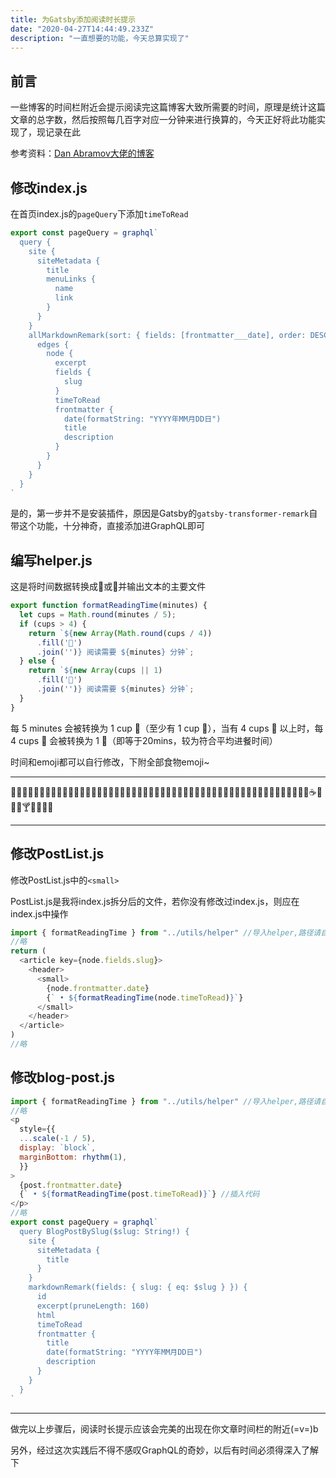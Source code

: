 ```yaml
---
title: 为Gatsby添加阅读时长提示
date: "2020-04-27T14:44:49.233Z"
description: "一直想要的功能，今天总算实现了"
---
```


## 前言

一些博客的时间栏附近会提示阅读完这篇博客大致所需要的时间，原理是统计这篇文章的总字数，然后按照每几百字对应一分钟来进行换算的，今天正好将此功能实现了，现记录在此

参考资料：[Dan Abramov大佬的博客](https://overreacted.io/)

## 修改index.js

在首页index.js的`pageQuery`下添加`timeToRead`

```js
export const pageQuery = graphql`
  query {
    site {
      siteMetadata {
        title
        menuLinks {
          name
          link
        }
      }
    }
    allMarkdownRemark(sort: { fields: [frontmatter___date], order: DESC }) {
      edges {
        node {
          excerpt
          fields {
            slug
          }
          timeToRead
          frontmatter {
            date(formatString: "YYYY年MM月DD日")
            title
            description
          }
        }
      }
    }
  }
`
```

是的，第一步并不是安装插件，原因是Gatsby的`gatsby-transformer-remark`自带这个功能，十分神奇，直接添加进GraphQL即可

## 编写helper.js

这是将时间数据转换成🍵或🍚并输出文本的主要文件

```js
export function formatReadingTime(minutes) {
  let cups = Math.round(minutes / 5);
  if (cups > 4) {
    return `${new Array(Math.round(cups / 4))
      .fill('🍚')
      .join('')} 阅读需要 ${minutes} 分钟`;
  } else {
    return `${new Array(cups || 1)
      .fill('🍵')
      .join('')} 阅读需要 ${minutes} 分钟`;
  }
}
```

每 5 minutes 会被转换为 1 cup 🍵（至少有 1 cup 🍵），当有 4 cups 🍵 以上时，每 4 cups 🍵 会被转换为 1 🍚（即等于20mins，较为符合平均进餐时间）

时间和emoji都可以自行修改，下附全部食物emoji~

***

🍇🍈🍉🍊🍋🍌🍍🍎🍏🍐🍑🍒🍓🍅🍆🌽🍄🌰🍞🍖🍗🍔🍟🍕🍳🍲🍱🍘🍙🍚🍛🍜🍝🍠🍢🍣🍤🍥🍡🍦🍧🍨🍩🍪🎂🍰🍫🍬🍭🍮🍯🍼☕🍵🍶🍷🍸🍹🍺🍻🍴

***

## 修改PostList.js

修改PostList.js中的`<small>`

PostList.js是我将index.js拆分后的文件，若你没有修改过index.js，则应在index.js中操作

```js
import { formatReadingTime } from "../utils/helper" //导入helper,路径请自行修改
//略
return (
  <article key={node.fields.slug}>
    <header>
      <small>
        {node.frontmatter.date}
        {` • ${formatReadingTime(node.timeToRead)}`}
      </small>
    </header>
  </article>
)
//略
```

## 修改blog-post.js

```js
import { formatReadingTime } from "../utils/helper" //导入helper,路径请自行修改
//略
<p
  style={{
  ...scale(-1 / 5),
  display: `block`,
  marginBottom: rhythm(1),
  }}
>
  {post.frontmatter.date}
  {` • ${formatReadingTime(post.timeToRead)}`} //插入代码
</p>
//略
export const pageQuery = graphql`
  query BlogPostBySlug($slug: String!) {
    site {
      siteMetadata {
        title
      }
    }
    markdownRemark(fields: { slug: { eq: $slug } }) {
      id
      excerpt(pruneLength: 160)
      html
      timeToRead
      frontmatter {
        title
        date(formatString: "YYYY年MM月DD日")
        description
      }
    }
  }
`
```

***

做完以上步骤后，阅读时长提示应该会完美的出现在你文章时间栏的附近(=v=)b

另外，经过这次实践后不得不感叹GraphQL的奇妙，以后有时间必须得深入了解下

